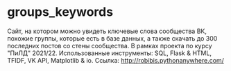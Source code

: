 # groups_keywords
Сайт, на котором можно увидеть ключевые слова сообщества ВК, похожие группы, которые есть в базе данных, а также скачать до 300 последних постов со стены сообщества. В рамках проекта по курсу "ПиЛД" 2021/22.
Использованные инструменты: SQL, Flask & HTML, TFIDF, VK API, Matplotlib & io.
Ссылка: http://robibis.pythonanywhere.com/
